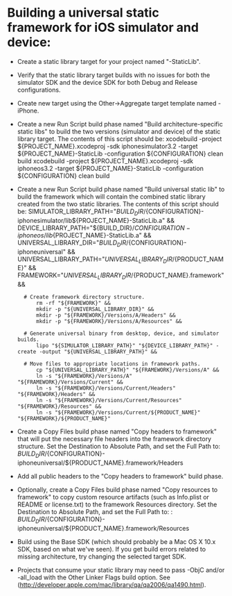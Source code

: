 # Building a universal static framework for iOS simulator and device:
- Create a static library target for your project named "<PROJECT-NAME>-StaticLib".
- Verify that the static library target builds with no issues for both the simulator SDK and the device SDK for both Debug and Release configurations.
- Create new target using the Other->Aggregate target template named <PROJECT-NAME>-iPhone.
- Create a new Run Script build phase named "Build architecture-specific static libs" to build the two versions (simulator and device) of the static library target.  The contents of this script should be:
        xcodebuild -project ${PROJECT_NAME}.xcodeproj -sdk iphonesimulator3.2 -target ${PROJECT_NAME}-StaticLib -configuration ${CONFIGURATION} clean build
        xcodebuild -project ${PROJECT_NAME}.xcodeproj -sdk iphoneos3.2 -target ${PROJECT_NAME}-StaticLib -configuration ${CONFIGURATION} clean build
- Create a new Run Script build phase named "Build universal static lib" to build the framework which will contain the combined static library created from the two static libraries.  The contents of this script should be:
        SIMULATOR_LIBRARY_PATH="${BUILD_DIR}/${CONFIGURATION}-iphonesimulator/lib${PROJECT_NAME}-StaticLib.a" &&
        	DEVICE_LIBRARY_PATH="${BUILD_DIR}/${CONFIGURATION}-iphoneos/lib${PROJECT_NAME}-StaticLib.a" &&
        	UNIVERSAL_LIBRARY_DIR="${BUILD_DIR}/${CONFIGURATION}-iphoneuniversal" &&
        	UNIVERSAL_LIBRARY_PATH="${UNIVERSAL_LIBRARY_DIR}/${PRODUCT_NAME}" &&
        	FRAMEWORK="${UNIVERSAL_LIBRARY_DIR}/${PRODUCT_NAME}.framework" &&

        # Create framework directory structure.
        	rm -rf "${FRAMEWORK}" &&
        	mkdir -p "${UNIVERSAL_LIBRARY_DIR}" &&
        	mkdir -p "${FRAMEWORK}/Versions/A/Headers" &&
        	mkdir -p "${FRAMEWORK}/Versions/A/Resources" &&

        # Generate universal binary from desktop, device, and simulator builds.
        	lipo "${SIMULATOR_LIBRARY_PATH}" "${DEVICE_LIBRARY_PATH}" -create -output "${UNIVERSAL_LIBRARY_PATH}" &&

        # Move files to appropriate locations in framework paths.
        	cp "${UNIVERSAL_LIBRARY_PATH}" "${FRAMEWORK}/Versions/A" &&
        	ln -s "${FRAMEWORK}/Versions/A" "${FRAMEWORK}/Versions/Current" &&
        	ln -s "${FRAMEWORK}/Versions/Current/Headers" "${FRAMEWORK}/Headers" &&
        	ln -s "${FRAMEWORK}/Versions/Current/Resources" "${FRAMEWORK}/Resources" &&
        	ln -s "${FRAMEWORK}/Versions/Current/${PRODUCT_NAME}" "${FRAMEWORK}/${PRODUCT_NAME}"
- Create a Copy Files build phase named "Copy headers to framework" that will put the necessary file headers into the framework directory structure.  Set the Destination to Absolute Path, and set the Full Path to:
        ${BUILD_DIR}/${CONFIGURATION}-iphoneuniversal/${PRODUCT_NAME}.framework/Headers
- Add all public headers to the "Copy headers to framework" build phase.
- Optionally, create a Copy Files build phase named "Copy resources to framework" to copy custom resource artifacts (such as Info.plist or README or license.txt) to the framework Resources directory.  Set the Destination to Absolute Path, and set the Full Path to: :
        ${BUILD_DIR}/${CONFIGURATION}-iphoneuniversal/${PRODUCT_NAME}.framework/Resources
- Build using the Base SDK (which should probably be a Mac OS X 10.x SDK, based on what we've seen).  If you get build errors related to missing architecture, try changing the selected target SDK.
- Projects that consume your static library may need to pass -ObjC and/or -all_load with the Other Linker Flags build option.  See (http://developer.apple.com/mac/library/qa/qa2006/qa1490.html).
